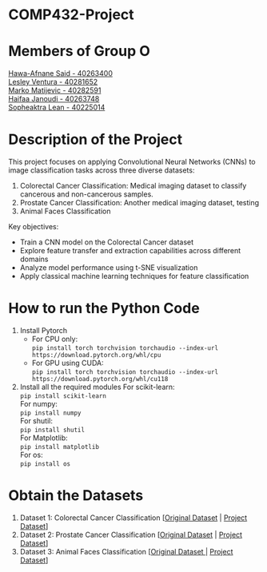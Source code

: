 # COMP432-Project

# Members of Group O <br/>

<u> Hawa-Afnane Said - 40263400</u>  <br/>
<u> Lesley Ventura - 40281652</u>  <br/>
<u> Marko Matijevic - 40282591</u>  <br/>
<u> Haifaa Janoudi - 40263748</u>  <br/>
<u> Sopheaktra Lean  - 40225014</u>  <br/>

# Description of the Project <br/>
This project focuses on applying Convolutional Neural Networks (CNNs) to image classification tasks across three diverse datasets:

1. Colorectal Cancer Classification: Medical imaging dataset to classify cancerous and non-cancerous samples.
2. Prostate Cancer Classification: Another medical imaging dataset, testing 
3. Animal Faces Classification

Key objectives:<br/>

- Train a CNN model on the Colorectal Cancer dataset
- Explore feature transfer and extraction capabilities across different domains
- Analyze model performance using t-SNE visualization
- Apply classical machine learning techniques for feature classification

# How to run the Python Code <br/>

1. Install Pytorch
   - For CPU only:<br/>
     `pip install torch torchvision torchaudio --index-url https://download.pytorch.org/whl/cpu` <br/>
   - For GPU using CUDA:<br/>
     `pip install torch torchvision torchaudio --index-url https://download.pytorch.org/whl/cu118` <br/>
2. Install all the required modules
   For scikit-learn:<br/>
   `pip install scikit-learn` <br/>
    For numpy:<br/>
   `pip install numpy`<br/>
    For shutil: <br/>
   `pip install shutil`<br/>
   For Matplotlib: <br/>
   `pip install matplotlib`<br/>
   For os: <br/>
   `pip install os`<br/>

# Obtain the Datasets <br/>
<ol>
  <li>Dataset 1: Colorectal Cancer Classification [<a href="https://zenodo.org/records/1214456">Original Dataset</a> | <a href="https://onedrive.live.com/?authkey=%21ADmb8ZdEzwFMZoo&id=FB338EA7CF297329%21405133&cid=FB338EA7CF297329&parId=root&parQt=sharedby&o=OneUp">Project Dataset</a>]</li>
  <li>Dataset 2: Prostate Cancer Classification [<a href="https://zenodo.org/records/4789576">Original Dataset</a> | <a href="https://onedrive.live.com/?authkey=%21APy4wecXgMnQ7Kw&id=FB338EA7CF297329%21405132&cid=FB338EA7CF297329&parId=root&parQt=sharedby&o=OneUp">Project Dataset</a>]</li>
  <li>Dataset 3: Animal Faces Classification [<a href="https://www.kaggle.com/datasets/andrewmvd/animal-faces">Original Dataset
  </a> | <a href="https://onedrive.live.com/?authkey=%21AKqEWb1GDjWPbG0&id=FB338EA7CF297329%21405131&cid=FB338EA7CF297329&parId=root&parQt=sharedby&o=OneUp">Project Dataset</a>]</li>
</ol>

